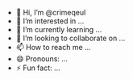- 👋 Hi, I’m @crimeqeul
- 👀 I’m interested in ...
- 🌱 I’m currently learning ...
- 💞️ I’m looking to collaborate on ...
- 📫 How to reach me ...
- 😄 Pronouns: ...
- ⚡ Fun fact: ...

<!---
crimeqeul/crimeqeul is a ✨ special ✨ repository because its `README.md` (this file) appears on your GitHub profile.
You can click the Preview link to take a look at your changes.
--->
